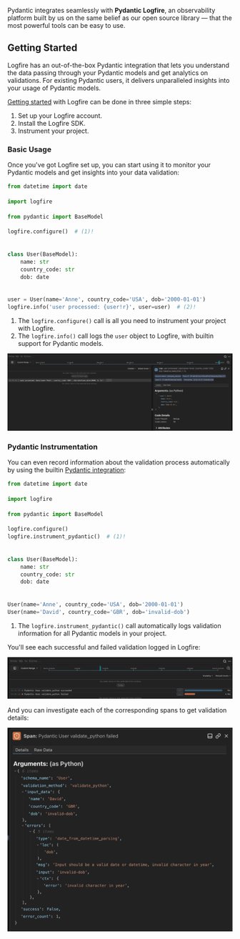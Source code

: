 Pydantic integrates seamlessly with **Pydantic Logfire**, an observability platform built by us on the same belief as our open source library — that the most powerful tools can be easy to use.

## Getting Started

Logfire has an out-of-the-box Pydantic integration that lets you understand the data passing through your Pydantic models and get analytics on validations. For existing Pydantic users, it delivers unparalleled insights into your usage of Pydantic models.

[Getting started](https://logfire.pydantic.dev/docs/) with Logfire can be done in three simple steps:

1. Set up your Logfire account.
2. Install the Logfire SDK.
3. Instrument your project.

### Basic Usage

Once you've got Logfire set up, you can start using it to monitor your Pydantic models and get insights into your data validation:

```python {test="skip"}
from datetime import date

import logfire

from pydantic import BaseModel

logfire.configure()  # (1)!


class User(BaseModel):
    name: str
    country_code: str
    dob: date


user = User(name='Anne', country_code='USA', dob='2000-01-01')
logfire.info('user processed: {user!r}', user=user)  # (2)!
```

1. The `logfire.configure()` call is all you need to instrument your project with Logfire.
2. The `logfire.info()` call logs the `user` object to Logfire, with builtin support for Pydantic models.

![basic pydantic logfire usage](../img/basic_logfire.png)

### Pydantic Instrumentation

You can even record information about the validation process automatically by
using the builtin [Pydantic integration](https://logfire.pydantic.dev/docs/why-logfire/pydantic/):

```python {test="skip"}
from datetime import date

import logfire

from pydantic import BaseModel

logfire.configure()
logfire.instrument_pydantic()  # (1)!


class User(BaseModel):
    name: str
    country_code: str
    dob: date


User(name='Anne', country_code='USA', dob='2000-01-01')
User(name='David', country_code='GBR', dob='invalid-dob')
```

1. The `logfire.instrument_pydantic()` call automatically logs validation information for all Pydantic models in your project.

You'll see each successful and failed validation logged in Logfire:

![logfire instrumentation](../img/logfire_instrument.png)

And you can investigate each of the corresponding spans to get validation details:

![logfire span details](../img/logfire_span.png)

<!-- TODO: add examples re tracing performance issues - what kind of example do we want to use? -->
